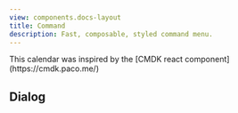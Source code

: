 ```yaml
---
view: components.docs-layout
title: Command
description: Fast, composable, styled command menu.
---
```

<x-component-preview component="previews.command-demo"></x-component-preview>

<x-callout>
    This calendar was inspired by the [CMDK react component](https://cmdk.paco.me/)
</x-callout>

## Dialog 
<x-component-preview component="previews.command-dialog-demo"></x-component-preview>
